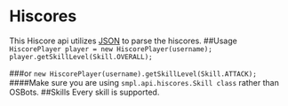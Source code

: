 # Hiscores
This Hiscore api utilizes [JSON](https://github.com/stleary/JSON-java) to parse the hiscores.
##Usage
`HiscorePlayer player = new HiscorePlayer(username);`
`player.getSkillLevel(Skill.OVERALL);`

###or
`new HiscorePlayer(username).getSkillLevel(Skill.ATTACK);`
####Make sure you are using `smpl.api.hiscores.Skill class` rather than OSBots.
##Skills
Every skill is supported.
